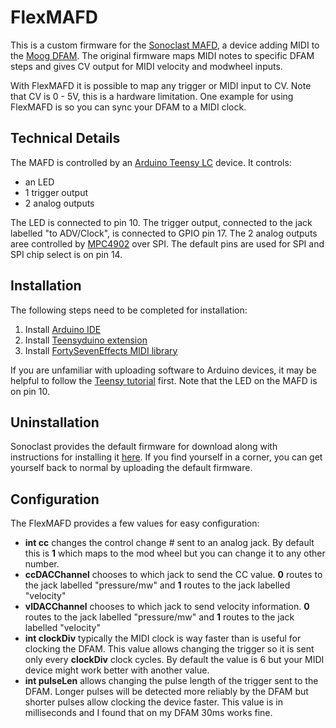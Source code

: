 # FlexMAFD
This is a custom firmware for the [Sonoclast MAFD](https://sonoclast.com/products/mafd/), a device adding MIDI to the [Moog DFAM](https://www.moogmusic.com/products/dfam-drummer-another-mother).
The original firmware maps MIDI notes to specific DFAM steps and gives CV output for MIDI velocity and modwheel inputs.

With FlexMAFD it is possible to map any trigger or MIDI input to CV. Note that CV is 0 - 5V, this is a hardware limitation. One example for using FlexMAFD is so you can sync your DFAM to a MIDI clock.

## Technical Details
The MAFD is controlled by an [Arduino Teensy LC](https://www.pjrc.com/store/teensylc.html) device. It controls:
- an LED
- 1 trigger output
- 2 analog outputs


The LED is connected to pin 10. The trigger output, connected to the jack labelled "to ADV/Clock", is connected to GPIO pin 17. The 2 analog outputs aree controlled by  [MPC4902](http://ww1.microchip.com/downloads/en/devicedoc/22250a.pdf) over SPI. The default pins are used for SPI and SPI chip select is on pin 14.

## Installation
The following steps need to be completed for installation:
1. Install [Arduino IDE](https://www.arduino.cc/en/Main/Software)
2. Install [Teensyduino extension](https://www.pjrc.com/teensy/td_download.html)
3. Install [FortySevenEffects MIDI library](https://github.com/FortySevenEffects/arduino_midi_library)

If you are unfamiliar with uploading software to Arduino devices, it may be helpful to follow the [Teensy tutorial](https://www.pjrc.com/teensy/tutorial.html) first. Note that the LED on the MAFD is on pin 10.

## Uninstallation
Sonoclast provides the default firmware for download along with instructions for installing it [here](https://sonoclast.com/products/mafd/). If you find yourself in a corner, you can get yourself back to normal by uploading the default firmware.

## Configuration
The FlexMAFD provides a few values for easy configuration:
- **int cc** changes the control change # sent to an analog jack. By default this is **1** which maps to the mod wheel but you can change it to any other number.
- **ccDACChannel** chooses to which jack to send the CC value. **0** routes to the jack labelled "pressure/mw" and **1** routes to the jack labelled "velocity"
- **vlDACChannel** chooses to which jack to send velocity information. **0** routes to the jack labelled "pressure/mw" and **1** routes to the jack labelled "velocity"
- **int clockDiv** typically the MIDI clock is way faster than is useful for clocking the DFAM. This value allows changing the trigger so it is sent only every **clockDiv** clock cycles. By default the value is 6 but your MIDI device might work better with another value.
- **int pulseLen** allows changing the pulse length of the trigger sent to the DFAM. Longer pulses will be detected more reliably by the DFAM but shorter pulses allow clocking the device faster. This value is in milliseconds and I found that on my DFAM 30ms works fine.